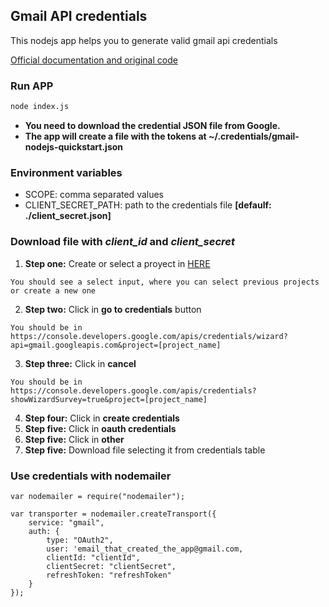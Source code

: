 ## Gmail API credentials

This nodejs app helps you to generate valid gmail api credentials

[Official documentation and original code](https://developers.google.com/gmail/api/quickstart/nodejs)

### Run APP

```bash
node index.js
```

* __You need to download the credential JSON file from Google.__
* __The app will create a file with the tokens at ~/.credentials/gmail-nodejs-quickstart.json__

### Environment variables

* SCOPE: comma separated values
* CLIENT_SECRET_PATH: path to the credentials file __[defaulf: ./client_secret.json]__

### Download file with *client_id* and *client_secret*

1. __Step one:__ Create or select a proyect in [HERE](https://console.developers.google.com/start/api?id=gmail)
```
You should see a select input, where you can select previous projects or create a new one
```
2. __Step two:__ Click in __go to credentials__ button
```
You should be in https://console.developers.google.com/apis/credentials/wizard?api=gmail.googleapis.com&project=[project_name]
```
3. __Step three:__ Click in __cancel__
```
You should be in https://console.developers.google.com/apis/credentials?showWizardSurvey=true&project=[project_name]
```
4. __Step four:__ Click in __create credentials__
4. __Step five:__ Click in __oauth credentials__
5. __Step five:__ Click in __other__
6. __Step five:__ Download file selecting it from credentials table

### Use credentials with nodemailer

```nodejs
var nodemailer = require("nodemailer");

var transporter = nodemailer.createTransport({
    service: "gmail",
    auth: {
        type: "OAuth2",
        user: 'email_that_created_the_app@gmail.com,
        clientId: "clientId",
        clientSecret: "clientSecret",
        refreshToken: "refreshToken"
    }
});
```
